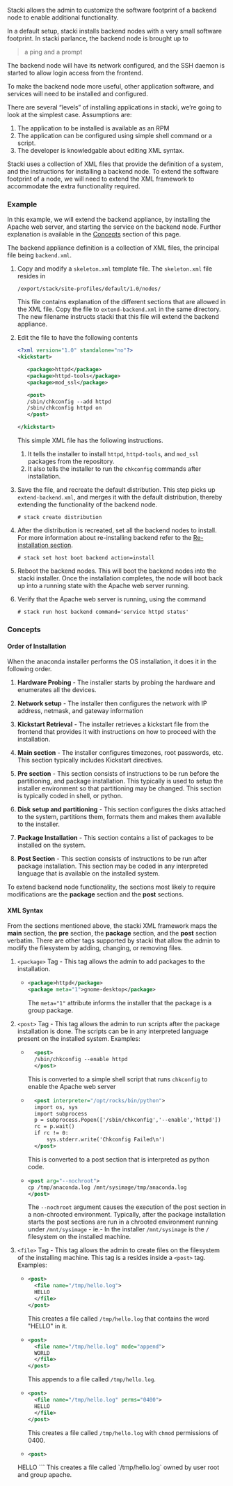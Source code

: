 Stacki allows the admin to customize the software
footprint of a backend node to enable additional
functionality.

In a default setup, stacki installs backend nodes with
a very small software footprint. In stacki parlance, the
backend node is brought up to
> a ping and a prompt

The backend node will have its network configured, and
the SSH daemon is started to allow login access from
the frontend.

To make the backend node more useful, other application
software, and services will need to be installed and
configured.

There are several “levels” of installing applications in stacki,
we’re going to look at the simplest case. Assumptions are:

1. The application to be installed is available as an RPM
2. The application can be configured using simple shell command
   or a script.
3. The developer is knowledgable about editing XML syntax.

Stacki uses a collection of XML files that provide the definition
of a system, and the instructions for installing a backend node.
To extend the software footprint of a node, we will need to extend
the XML framework to accommodate the extra functionality required.

### Example

In this example, we will extend the backend appliance, by installing
the Apache web server, and starting the service on the backend
node. Further explanation is available in the
[Concepts](#Concepts) section of this page.

The backend appliance definition is a collection of XML files,
the principal file being `backend.xml`.  

1. Copy and modify a `skeleton.xml` template file.
   The `skeleton.xml` file resides in

   ```
   /export/stack/site-profiles/default/1.0/nodes/
   ```
   This file contains explanation of the different sections
   that are allowed in the XML file.
   Copy the file to `extend-backend.xml` in the same directory.
   The new filename instructs stacki that this file will extend
   the backend appliance.

2. Edit the file  to have the following contents
   ```xml
   <?xml version="1.0" standalone="no"?>
   <kickstart>

      <package>httpd</package>
      <package>httpd-tools</package>
      <package>mod_ssl</package>

      <post>
      /sbin/chkconfig --add httpd
      /sbin/chkconfig httpd on
      </post>

   </kickstart>
   ```
   This simple XML file has the following instructions.
   1. It tells the installer to install `httpd`, `httpd-tools`,
      and `mod_ssl` packages from the repository.
   2. It also tells the installer to run the `chkconfig` commands
      after installation.
      
3. Save the file, and recreate the default distribution. This step
   picks up `extend-backend.xml`, and merges it with the default
   distribution, thereby extending the functionality of the backend node.

   ```
   # stack create distribution
   ```
4. After the distribution is recreated, set all the backend nodes
   to install. For more information about re-installing backend
   refer to the [Re-installation section](Backend-Installation#re-installation).

   ```
   # stack set host boot backend action=install
   ```
5. Reboot the backend nodes. This will boot the backend nodes into
   the stacki installer. Once the installation completes, the node
   will boot back up into a running state with the Apache web server
   running.
6. Verify that the Apache web server is running, using the command

   ```
   # stack run host backend command='service httpd status'
   ```

### Concepts

#### Order of Installation
When the anaconda installer performs the OS installation, it does
it in the following order.

1.  **Hardware Probing** - The installer starts by probing the
    hardware and enumerates all the devices.

1.  **Network setup**  - The installer then configures the network with
    IP address, netmask, and gateway information

1.  **Kickstart Retrieval** - The installer retrieves a kickstart file
    from the frontend that provides it with instructions on how
    to proceed with the installation.

1.  **Main section** - The installer configures timezones, root
    passwords, etc. This section typically includes Kickstart directives.

1.  **Pre section** - This section consists of instructions to be run
    before the partitioning, and package installation. This
    typically is used to setup the installer environment so that
    partitioning may be changed. This section is typically coded
    in shell, or python.

1.  **Disk setup and partitioning** - This section configures the
    disks attached to the system, partitions them, formats them
    and makes them available to the installer.

1.  **Package Installation** - This section contains a list of
    packages to be installed on the system.

1.  **Post Section** - This section consists of instructions to be
    run after package installation. This section may be coded in
    any interpreted language that is available on the installed
    system.

To extend backend node functionality, the sections most likely to
require modifications are the **package** section and the **post**
sections.

#### XML Syntax

From the sections mentioned above, the stacki XML framework
maps the **main** section, the **pre** section, the **package**
section, and the **post** section verbatim. There are other tags
supported by stacki that allow the admin to modify the filesystem
by adding, changing, or removing files.

1.  `<package>` Tag - This tag allows the admin to add packages to
    the installation.

    * 
      ```xml
      <package>httpd</package>
      <package meta="1">gnome-desktop</package>
      ```

      The `meta="1"` attribute informs the installer that the
      package is a group package. 

1.  `<post>` Tag - This tag allows the admin to run scripts after
    the package installation is done. The scripts can be in any
    interpreted language present on the installed system.
    Examples:

    * ```xml
        <post>
        /sbin/chkconfig --enable httpd
        </post>
        ```
        This is converted to a simple shell script that runs
        `chkconfig` to enable the Apache web server

    * ```xml
        <post interpreter="/opt/rocks/bin/python">
        import os, sys
        import subprocess
        p = subprocess.Popen(['/sbin/chkconfig','--enable','httpd'])
        rc = p.wait()
        if rc != 0:
            sys.stderr.write('Chkconfig Failed\n')
        </post>
        ```
      This is converted to a post section that is interpreted as
      python code.

    * ```xml
      <post arg="--nochroot">
      cp /tmp/anaconda.log /mnt/sysimage/tmp/anaconda.log
      </post>
      ```
      The `--nochroot` argument causes the execution of the post
      section in a non-chrooted environment. Typically, after the
      package installation starts the post sections are run in a
      chrooted environment running under `/mnt/sysimage` - ie.-
      In the installer `/mnt/sysimage` is the `/` filesystem on
      the installed machine.

3.  `<file>` Tag - This tag allows the admin to create files on
    the filesystem of the installing machine. This tag is a
    resides inside a `<post>` tag.
    Examples:

    * 
      ```xml
      <post>
        <file name="/tmp/hello.log">
        HELLO
        </file>
      </post>
      ```
      This creates a file called `/tmp/hello.log` that contains
      the word "HELLO" in it.

    * ```xml
      <post>
        <file name="/tmp/hello.log" mode="append">
        WORLD
        </file>
      </post>
      ```
      This appends to a file called `/tmp/hello.log`.

    * ```xml
      <post>
        <file name="/tmp/hello.log" perms="0400">
        HELLO
        </file>
      </post>
      ```
      This creates a file called `/tmp/hello.log` with
      `chmod` permissions of 0400.

    * ```xml
      <post>
	<file name="/tmp/hello.log" owner="root:apache">
        HELLO
        </file>
      </post>
      ```
      This creates a file called `/tmp/hello.log` owned by user
      root and group apache.
